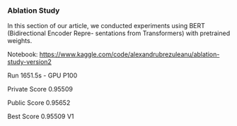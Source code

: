 ### Ablation Study

In this section of our article, we conducted experiments using BERT (Bidirectional Encoder Repre-
sentations from Transformers) with pretrained weights.

Notebook: https://www.kaggle.com/code/alexandrubrezuleanu/ablation-study-version2

Run
1651.5s - GPU P100

Private Score
0.95509

Public Score
0.95652

Best Score
0.95509 V1
